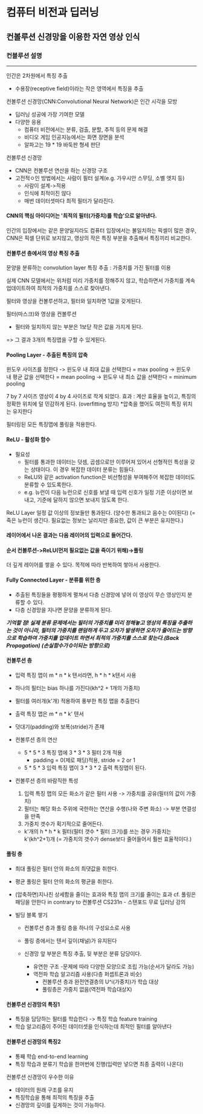 # 컴퓨터 비전과 딥러닝

## 컨볼루션 신경망을 이용한 자연 영상 인식

### 컨볼루션 설명
---
인간은 2차원에서 특징 추출
- 수용장(receptive field)이라는 작은 영역에서 특징을 추출


컨볼루션 신경망(CNN:Convolutional Neural Network)은 인간 시각을 모방
- 딥러닝 성공에 가장 기여한 모델
- 다양한 응용
  - 컴퓨터 비전에서는 분류, 검출, 분할, 추적 등의 문제 해결
  - 비디오 게임 인공지능에서는 화면 장면을 분석
  - 알파고는 19 * 19 바둑판 형세 판단


컨볼루션 신경망
- CNN은 컨볼루션 연산을 하는 신경망 구조
- 고전적ㅇ인 방법에서는 사람이 필터 설계(e.g. 가우시안 스무딩, 소벨 엣지 등)
  - 사람이 설계->적용
  - 인식에 최적이진 않다
  - 매번 데이터셋마다 최적 필터가 달라진다.
 
  
 
#### CNN의 핵심 아이디어는 '최적의 필터(가중치)를 학습'으로 알아낸다.

인간의 입장에서는 같은 문양일지라도 컴퓨터 입장에서는 불일치하는 픽셀이 많은 경우,
CNN은 픽셀 단위로 보지않고, 영상의 작은 특징 부분을 추출해서 특징끼리 비교한다.

#### 컨볼루션 층에서의 영상 특징 추출
문양을 분류하는 convolution layer
특징 추출 : 가중치를 가진 필터를 이용

실제 CNN 모델에서는 위처럼 미리 가중치를 정해주지 않고, 학습하면서 가중치를 계속 업데이트하여 최적의 가중치를 스스로 찾아낸다.

필터와 영상을 컨볼루션하고, 필터와 일치하면 1값을 갖게된다.

필터(마스크)와 영상을 컨볼루션
  - 필터와 일치하지 않는 부분은 1보닫 작은 값을 가지게 된다.

=> 그 결과 3개의 특징맵을 구할 수 있게된다.

#### Pooling Layer - 추출된 특징의 압축
윈도우 사이즈를 정한다
-> 윈도우 내 최대 값을 선택한다 = max pooling
-> 윈도우 내 평균 값을 선택한다 = mean pooling
-> 윈도우 내 최소 값을 선택한다 = minimum pooling

7 by 7 사이즈 영상이 4 by 4 사이즈로 작게 되었다.
효과 : 계산 효율을 높이고, 특징의 정확한 위치에 덜 민감하게 된다. (overfitting 방지)
*압축을 했어도 여전히 특징 위치는 유지한다

필터링된 모든 특징맵에 풀링을 적용한다.

#### ReLU - 활성화 함수
- 필요성
  - 필터를 통과한 데이터는 덧셈, 곱셈으로만 이루어져 있어서 선형적인 특성을 갖는 상태이다. 이 경우 복잡한 데이터 분류는 힘들다.
  - ReLU와 같은 activation function은 비선형성을 부여해주어 복잡한 데이터도 분류할 수 있도록한다.
  - e.g. 뉴런이 다음 뉴런으로 신호를 보낼 때 입력 신호가 일정 기준 이상이면 보내고, 기준에 달하지 않으면 보내지 않도록 한다.
 
ReLU Layer
일정 값 이상의 정보들만 통과된다. (양수만 통과되고 음수는 0이된다) (=죽은 뉴런이 생긴다. 필요없는 정보는 날리지만 중요한, 값이 큰 부분은 유지한다.)

#### 레이어에서 나온 결과는 다음 레이어의 입력으로 들어간다.
#### 순서 컨볼루션->ReLU(먼저 필요없는 값을 죽이기 위해)->풀링
더 깊게 레이어를 쌓을 수 있다. 목적에 따라 반복하여 쌓아서 사용한다.

#### Fully Connected Layer - 분류를 위한 층
- 추출된 특징들을 평평하게 펼쳐서 다층 신경망에 넣어 이 영상이 무슨 영상인지 분류할 수 있다.
- 다층 신경망을 지나면 문양을 분류하게 된다.

***기억할 점!
실제 분류 문제에서는 필터의 가중치를 미리 정해놓고 영상의 특징을 추출하는 것이 아니라, 필터의 가중치를 랜덤하게 두고 오차가 발생하면 오차가 줄어드는 방향으로 학습하여 가중치를 업데이트 하면서 최적의 가중치를 스스로 찾는다.(Back Propagation) (손실함수가 0이되는 방향으로)***

#### 컨볼루션 층
- 입력 특징 맵이 m * n * k 텐서라면, h * h * k텐서 사용
- 하나의 필터는 bias 하나를 가진다(kh^2 + 1개의 가중치)
- 필터를 여러개(k'개) 적용하여 풍부한 특징 맵을 추출한다
- 출력 특징 맵은 m * n * k' 텐서
- 덧대기(padding)와 보폭(stride)가 존재

- 컨볼루션 층의 연산
  - 5 * 5 * 3 특징 맵에 3 * 3 * 3 필터 2개 적용
     - padding = 0(제로 패딩)적용, stride = 2 or 1
  - 5 * 5 * 3 입력 특징 맵이 3 * 3 * 2 출력 특징맵이 된다.

- 컨볼루션 층의 바람직한 특성
  1. 입력 특징 맵의 모든 화소가 같은 필터 사용 -> 가중치를 공유(필터의 값이 가중치)
  2. 필터는 해당 화소 주위에 국한하는 연산을 수행(나와 주변 화소) -> 부분 연결성을 만족
  3. 가중치 갯수가 획기적으로 줄어든다.
    - k'개의 h * h * k 필터(필터 갯수 * 필터 크기)를 쓰는 경우 가중치는 k'(kh^2+1)개 (= 가중치의 갯수가 dense보다 줄어들어서 훨씬 효율적이다.)

#### 풀링 층
  - 최대 풀링은 필터 안의 화소의 최댓값을 취한다.
  - 평균 풀링은 필터 안의 화소의 평균을 취한다.
  - (압축하면)지나친 상세함을 줄이는 효과와 특징 맵의 크기를 줄이는 효과
    cf. 풀링은 패딩을 안한다 in contrary to 컨볼루션
    CS231n - 스탠포드 무료 딥러닝 강의

- 빌딩 블록 쌓기
  - 컨볼루션 층과 풀링 층을 하나의 구성요소로 사용
  - 풀링 층에서는 텐서 깊이(채널)가 유지된다
  - 신경망 앞 부분은 특징 추출, 뒷 부분은 분류 담당이다.

    - 유연한 구조
      -문제에 따라 다양한 모양으로 조립 가능(순서가 달라도 가능)
    - 역전파 학습 알고리즘 사용(다층 퍼셉트론과 비슷)
      - 컨볼루션 층과 완전연결층의 U^i(가중치)가 학습 대상
      - 풀링층은 가중치 없음(역전파 학습대상X)
        
#### 컨볼루션 신경망의 특징1
- 특징을 담당하는 필터를 학습한다 -> 특징 학습 feature training
- 학습 알고리즘이 주어진 데이터셋을 인식하는데 최적인 필터를 알아낸다

#### 컨볼루션 신경망의 특징2
- 통째 학습 end-to-end learning
- 특징 학습과 분류기 학습을 한꺼번에 진행(입력만 넣으면 최종 출력이 나온다)

컨볼루션 신경망이 우수한 이유
- 데이터의 원래 구조를 유지
- 특징학습을 통해 최적의 특징을 추출
- 신경망의 깊이를 깊게하는 것이 가능하다.

    
